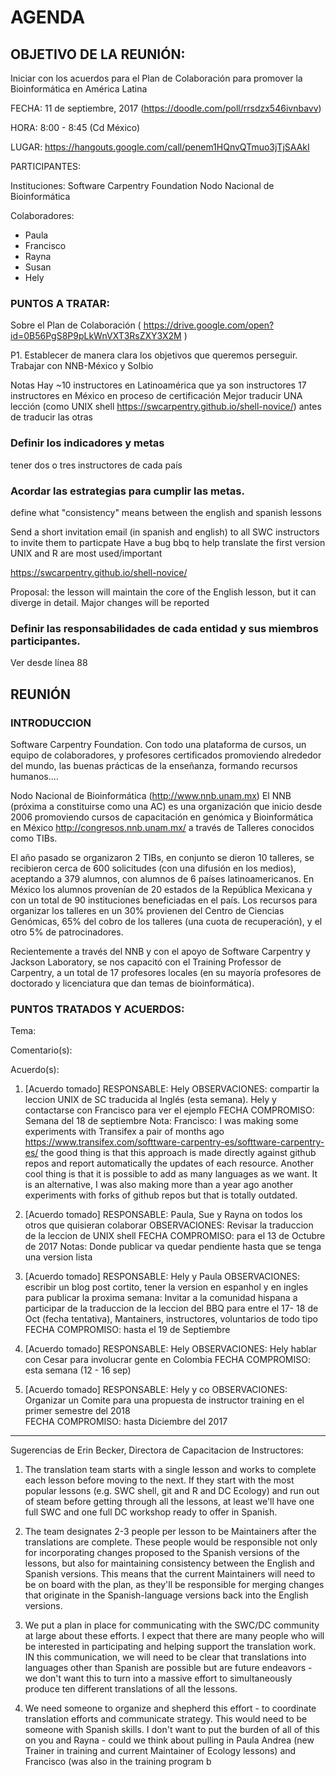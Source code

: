 # AGENDA
                                                            
## OBJETIVO DE LA REUNIÓN: 
Iniciar con los acuerdos para el Plan de Colaboración para promover la Bioinformática en América Latina
    
    
FECHA: 11 de septiembre, 2017  (https://doodle.com/poll/rrsdzx546ivnbavv)

HORA: 8:00 - 8:45 (Cd México)

LUGAR:   https://hangouts.google.com/call/penem1HQnvQTmuo3jTjSAAkI

PARTICIPANTES:

Instituciones:
    Software Carpentry Foundation
    Nodo Nacional de Bioinformática

Colaboradores:
- Paula 
- Francisco
- Rayna
- Susan
- Hely

### PUNTOS A TRATAR:
    
Sobre el Plan de Colaboración ( https://drive.google.com/open?id=0B56PgS8P9pLkWnVXT3RsZXY3X2M )
    
P1. Establecer de manera clara los objetivos que queremos perseguir.
Trabajar con NNB-México y Solbio

Notas
Hay ~10 instructores en Latinoamérica que ya son instructores
17 instructores en México en proceso de certificación
Mejor traducir UNA lección (como UNIX shell https://swcarpentry.github.io/shell-novice/) antes de traducir las otras 


### Definir los indicadores y metas
tener dos o tres instructores de cada país


### Acordar las estrategias para cumplir las metas.

define what "consistency" means between the english and spanish lessons

Send a short invitation email (in spanish and english) to all SWC instructors to invite them to particpate
Have a bug bbq to help translate the first version
UNIX and R are most used/important

https://swcarpentry.github.io/shell-novice/

 Proposal: the lesson will maintain the core of the English lesson, but it can diverge in detail.
 Major changes will be reported 

### Definir las responsabilidades de cada entidad y sus miembros participantes.
Ver desde línea 88

## REUNIÓN

### INTRODUCCION

Software Carpentry Foundation.
Con todo una plataforma de cursos, un equipo de colaboradores, y profesores certificados promoviendo alrededor del mundo, las buenas prácticas de la enseñanza, formando recursos humanos....

Nodo Nacional de Bioinformática (http://www.nnb.unam.mx)
El NNB (próxima a constituirse como una AC) es una organización que inicio desde 2006 promoviendo cursos de capacitación en genómica y Bioinformática en México http://congresos.nnb.unam.mx/ a través de Talleres conocidos como TIBs.

El año pasado se organizaron 2 TIBs, en conjunto se dieron 10 talleres, se recibieron cerca de 600 solicitudes (con una difusión en los medios), aceptando a 379 alumnos, con alumnos de  6 países latinoamericanos. En México los alumnos provenían de 20 estados de la República Mexicana y con un total de 90 instituciones beneficiadas en el país.
Los recursos para organizar los talleres en un 30% provienen del Centro de Ciencias Genómicas, 65% del cobro de los talleres (una cuota de recuperación), y el otro 5% de patrocinadores.

Recientemente a través del NNB y con el apoyo de Software Carpentry y Jackson Laboratory, se nos capacitó con el Training Professor de Carpentry, a un total de 17 profesores locales (en su mayoría profesores de doctorado y licenciatura que dan temas de bioinformática).




### PUNTOS TRATADOS Y ACUERDOS:

Tema: 
    
Comentario(s):

Acuerdo(s):

1) [Acuerdo tomado]
RESPONSABLE:  Hely 
OBSERVACIONES: compartir la leccion UNIX de SC traducida al Inglés (esta semana). Hely y contactarse con Francisco para ver el ejemplo
FECHA COMPROMISO: Semana del 18 de septiembre
Nota: Francisco: I was making some experiments with Transifex a pair of months ago https://www.transifex.com/softtware-carpentry-es/softtware-carpentry-es/ the good thing is that this approach is made directly against github repos and report automatically the updates of each resource. Another cool thing is that it is possible to add as many languages as we want. It is an alternative, I was also making more than a year ago another experiments with forks of github repos but that is totally outdated. 

2) [Acuerdo tomado]
RESPONSABLE:  Paula, Sue y Rayna on todos los otros que quisieran colaborar
OBSERVACIONES: Revisar la traduccion de la leccion de UNIX shell 
FECHA COMPROMISO: para el 13 de Octubre de 2017
Notas: Donde publicar va quedar pendiente hasta que se tenga una version lista

3) [Acuerdo tomado]
RESPONSABLE:  Hely y Paula
OBSERVACIONES:  escribir un blog post cortito, tener la version en espanhol y en ingles para publicar la proxima semana: Invitar a la comunidad hispana a participar de la traduccion de la leccion del BBQ para entre el 17- 18 de Oct (fecha tentativa), Mantainers, instructores, voluntarios de todo tipo 
FECHA COMPROMISO: hasta el 19 de Septiembre

4) [Acuerdo tomado]
RESPONSABLE:  Hely 
OBSERVACIONES: Hely hablar con Cesar para involucrar gente en Colombia
FECHA COMPROMISO: esta semana (12 - 16 sep)

5) [Acuerdo tomado]
RESPONSABLE:  Hely y co
OBSERVACIONES: Organizar un Comite para una propuesta de instructor training en el primer semestre del 2018  
FECHA COMPROMISO: hasta Diciembre del 2017

-----------------------------------------------------------------------------------------------------------------------------------------------------------------------

Sugerencias de Erin Becker, Directora de Capacitacion de Instructores:
    
    
1) The translation team starts with a single lesson and works to complete each lesson before moving to the next. If they start with the most popular lessons (e.g. SWC shell, git and R and DC Ecology) and run out of steam before getting through all the lessons, at least we'll have one full SWC and one full DC workshop ready to offer in Spanish. 

2) The team designates 2-3 people per lesson to be Maintainers after the translations are complete. These people would be responsible not only for incorporating changes proposed to the Spanish versions of the lessons, but also for maintaining consistency between the English and Spanish versions. This means that the current Maintainers will need to be on board with the plan, as they'll be responsible for merging changes that originate in the Spanish-language versions back into the English versions. 

3) We put a plan in place for communicating with the SWC/DC community at large about these efforts. I expect that there are many people who will be interested in participating and helping support the translation work. IN this communication, we will need to be clear that translations into languages other than Spanish are possible but are future endeavors - we don't want this to turn into a massive effort to simultaneously produce ten different translations of all the lessons.

4) We need someone to organize and shepherd this effort - to coordinate translation efforts and communicate strategy. This would need to be someone with Spanish skills. I don't want to put the burden of all of this on you and Rayna - could we think about pulling in Paula Andrea (new Trainer in training and current Maintainer of Ecology lessons) and Francisco (was also in the training program b
